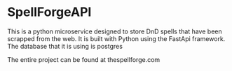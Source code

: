 # SpellForgeAPI
This is a python microservice designed to store DnD spells that have been scrapped from the web. It is built with Python using the FastApi framework. The database that it is using is postgres

The entire project can be found at thespellforge.com
